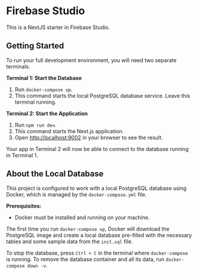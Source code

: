 
# Firebase Studio

This is a NextJS starter in Firebase Studio.

## Getting Started

To run your full development environment, you will need two separate terminals.

**Terminal 1: Start the Database**
1. Run `docker-compose up`.
2. This command starts the local PostgreSQL database service. Leave this terminal running.

**Terminal 2: Start the Application**
1. Run `npm run dev`.
2. This command starts the Next.js application.
3. Open [http://localhost:9002](http://localhost:9002) in your browser to see the result.

Your app in Terminal 2 will now be able to connect to the database running in Terminal 1.

## About the Local Database

This project is configured to work with a local PostgreSQL database using Docker, which is managed by the `docker-compose.yml` file.

**Prerequisites:**
- Docker must be installed and running on your machine.

The first time you run `docker-compose up`, Docker will download the PostgreSQL image and create a local database pre-filled with the necessary tables and some sample data from the `init.sql` file.

To stop the database, press `Ctrl + C` in the terminal where `docker-compose` is running.
To remove the database container and all its data, run `docker-compose down -v`.
